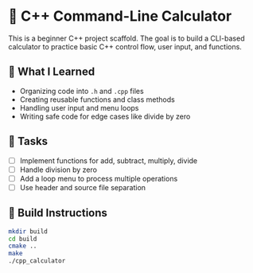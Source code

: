 # 🧮 C++ Command-Line Calculator

This is a beginner C++ project scaffold. The goal is to build a CLI-based calculator to practice basic C++ control flow, user input, and functions.

## 🧠 What I Learned

- Organizing code into `.h` and `.cpp` files
- Creating reusable functions and class methods
- Handling user input and menu loops
- Writing safe code for edge cases like divide by zero
  
## 🧱 Tasks

- [ ] Implement functions for add, subtract, multiply, divide
- [ ] Handle division by zero
- [ ] Add a loop menu to process multiple operations
- [ ] Use header and source file separation

## 🔧 Build Instructions

```bash
mkdir build
cd build
cmake ..
make
./cpp_calculator
